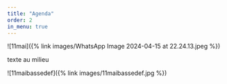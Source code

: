 ```yaml
---
title: "Agenda"
order: 2
in_menu: true
---
```

![11mai]({% link images/WhatsApp Image 2024-04-15 at 22.24.13.jpeg %}) 

texte au milieu



![11maibassedef]({% link images/11maibassedef.jpg %}) 